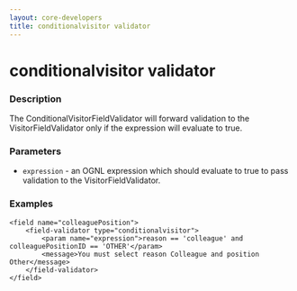 ```yaml
---
layout: core-developers
title: conditionalvisitor validator
---
```


# conditionalvisitor validator

### Description

The ConditionalVisitorFieldValidator will forward validation to the VisitorFieldValidator only if the expression will evaluate to true.

### Parameters

- `expression` - an OGNL expression which should evaluate to true to pass validation to the VisitorFieldValidator.

### Examples

```
<field name="colleaguePosition">
    <field-validator type="conditionalvisitor">
        <param name="expression">reason == 'colleague' and colleaguePositionID == 'OTHER'</param>
        <message>You must select reason Colleague and position Other</message>
    </field-validator>
</field>
```
